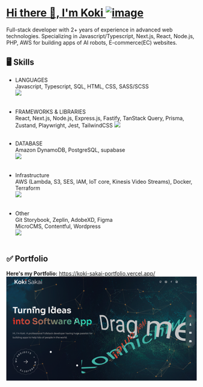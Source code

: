 ### 

# [Hi there 👋, I'm Koki ![image](https://img.shields.io/badge/LinkedIn-0077B5?style=for-the-badge&logo=linkedin&logoColor=white)](https://www.linkedin.com/in/kokisakai/)

Full-stack developer with 2+ years of experience in advanced web technologies. Specializing in Javascript/Typescript, Next.js, React, Node.js, PHP, AWS for building apps of AI robots, E-commerce(EC) websites. 


## 🖥 Skills
- LANGUAGES    
Javascript, Typescript, SQL, HTML, CSS, SASS/SCSS    
<img src="https://skillicons.dev/icons?i=js,typescript,html,css,scss" /> <br /><br />

- FRAMEWORKS & LIBRARIES    
React, Next.js, Node.js, Express.js, Fastify, TanStack Query, Prisma, Zustand, Playwright, Jest, TailwindCSS
<img src="https://skillicons.dev/icons?i=react,next,nodejs,express,prisma,jest,tailwind" /> <br /><br />

- DATABASE      
Amazon DynamoDB, PostgreSQL, supabase    
<img src="https://skillicons.dev/icons?i=dynamodb,postgres,supabase" /> <br /><br />

- Infrastructure    
AWS (Lambda, S3, SES, IAM, IoT core, Kinesis Video Streams), Docker, Terraform    
<img src="https://skillicons.dev/icons?i=aws,docker,terraform" /> <br /><br />

- Other    
Git
Storybook, Zeplin, AdobeXD, Figma    
MicroCMS, Contentful, Wordpress    
<img src="https://skillicons.dev/icons?i=git,xd,figma,wordpress" /> <br /><br />







## ✅ Portfolio

**Here's my Portfolio:** https://koki-sakai-portfolio.vercel.app/
[![Portfolio Image](https://github.com/likuor/portfolio-v1.1/blob/main/public/images/works/portfoliov2.png)](https://koki-sakai-portfolio.vercel.app/)

